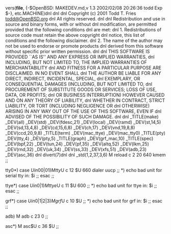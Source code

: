 vers(__file__,
	{-$OpenBSD: MAKEDEV.md,v 1.3 2002/02/08 20:26:36 todd Exp $-},
etc.MACHINE)dnl
dnl
dnl Copyright (c) 2001 Todd T. Fries <todd@OpenBSD.org>
dnl All rights reserved.
dnl
dnl Redistribution and use in source and binary forms, with or without
dnl modification, are permitted provided that the following conditions
dnl are met:
dnl 1. Redistributions of source code must retain the above copyright
dnl    notice, this list of conditions and the following disclaimer.
dnl 2. The name of the author may not be used to endorse or promote products
dnl    derived from this software without specific prior written permission.
dnl
dnl THIS SOFTWARE IS PROVIDED ``AS IS'' AND ANY EXPRESS OR IMPLIED WARRANTIES,
dnl INCLUDING, BUT NOT LIMITED TO, THE IMPLIED WARRANTIES OF MERCHANTABILITY
dnl AND FITNESS FOR A PARTICULAR PURPOSE ARE DISCLAIMED.  IN NO EVENT SHALL
dnl THE AUTHOR BE LIABLE FOR ANY DIRECT, INDIRECT, INCIDENTAL, SPECIAL,
dnl EXEMPLARY, OR CONSEQUENTIAL DAMAGES (INCLUDING, BUT NOT LIMITED TO,
dnl PROCUREMENT OF SUBSTITUTE GOODS OR SERVICES; LOSS OF USE, DATA, OR PROFITS;
dnl OR BUSINESS INTERRUPTION) HOWEVER CAUSED AND ON ANY THEORY OF LIABILITY,
dnl WHETHER IN CONTRACT, STRICT LIABILITY, OR TORT (INCLUDING NEGLIGENCE OR
dnl OTHERWISE) ARISING IN ANY WAY OUT OF THE USE OF THIS SOFTWARE, EVEN IF
dnl ADVISED OF THE POSSIBILITY OF SUCH DAMAGE.
dnl
dnl
_TITLE(make)
_DEV(all)
_DEV(std)
_DEV(fdesc,21)
_DEV(local)
_DEV(ramd)
_DEV(st,14,5)
_DEV(sd,13,4,8)
_DEV(cd,15,6,8)
_DEV(ch,17)
_DEV(vnd,19,8,8)
_DEV(ccd,20,9,8)
_TITLE(term)
_DEV(mac_ttye)
_DEV(mac_tty0)
_TITLE(pty)
_DEV(tty,4)
_DEV(pty,5)
_TITLE(graph)
_DEV(grf_mac,10)
_TITLE(spec)
_DEV(bpf,22)
_DEV(tun,24)
_DEV(pf,35)
_DEV(altq,52)
_DEV(lkm,25)
_DEV(rnd,32)
_DEV(uk,34)
_DEV(ss,33)
_DEV(xfs,51)
_DEV(adb,23)
_DEV(asc,36)
dnl
divert(7)dnl
dnl
_std(1,2,37,3,6)
	M reload	c 2 20 640 kmem
	;;

tty0*)
	case $U in
	00|01)
		M tty$U c 12 $U 660 dialer uucp
		;;
	*)
		echo bad unit for serial tty in: $i
		;;
	esac
	;;

ttye*)
	case $U in
	0|1)
		M ttye$U c 11 $U 600
		;;
	*)
		echo bad unit for ttye in: $i
		;;
	esac
	;;

grf*)
	case $U in
	0|1|2|3)
		M grf$U c 10 $U
		;;
	*)
		echo bad unit for grf in: $i
		;;
	esac
	;;

adb)
	M adb c 23 0
	;;

asc*)
        M asc$U c 36 $U
        ;;
